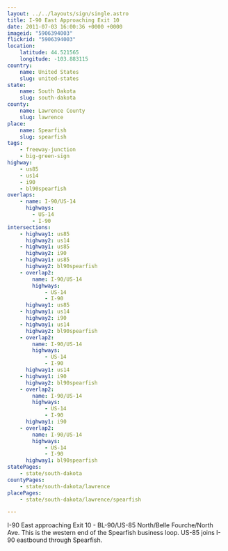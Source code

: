 ```yaml
---
layout: ../../layouts/sign/single.astro
title: I-90 East Approaching Exit 10
date: 2011-07-03 16:00:36 +0000 +0000
imageid: "5906394003"
flickrid: "5906394003"
location:
    latitude: 44.521565
    longitude: -103.883115
country:
    name: United States
    slug: united-states
state:
    name: South Dakota
    slug: south-dakota
county:
    name: Lawrence County
    slug: lawrence
place:
    name: Spearfish
    slug: spearfish
tags:
    - freeway-junction
    - big-green-sign
highway:
    - us85
    - us14
    - i90
    - bl90spearfish
overlaps:
    - name: I-90/US-14
      highways:
        - US-14
        - I-90
intersections:
    - highway1: us85
      highway2: us14
    - highway1: us85
      highway2: i90
    - highway1: us85
      highway2: bl90spearfish
    - overlap2:
        name: I-90/US-14
        highways:
            - US-14
            - I-90
      highway1: us85
    - highway1: us14
      highway2: i90
    - highway1: us14
      highway2: bl90spearfish
    - overlap2:
        name: I-90/US-14
        highways:
            - US-14
            - I-90
      highway1: us14
    - highway1: i90
      highway2: bl90spearfish
    - overlap2:
        name: I-90/US-14
        highways:
            - US-14
            - I-90
      highway1: i90
    - overlap2:
        name: I-90/US-14
        highways:
            - US-14
            - I-90
      highway1: bl90spearfish
statePages:
    - state/south-dakota
countyPages:
    - state/south-dakota/lawrence
placePages:
    - state/south-dakota/lawrence/spearfish

---
```

I-90 East approaching Exit 10 - BL-90/US-85 North/Belle Fourche/North Ave.  This is the western end of the Spearfish business loop.  US-85 joins I-90 eastbound through Spearfish.